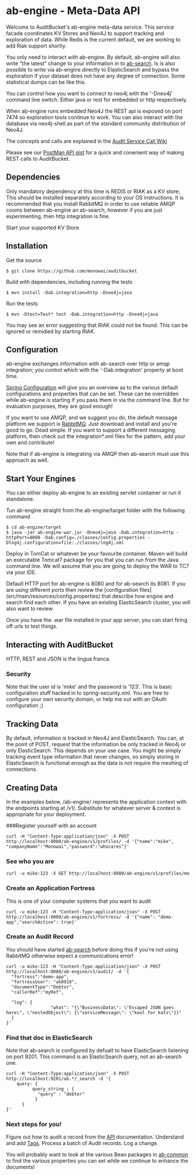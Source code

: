 ab-engine  - Meta-Data API
===========
Welcome to AuditBucket's ab-engine meta-data service. This service facade coordinates KV Stores and Neo4J to support tracking and exploration of data. While Redis is the current default, we are working to add Riak support shortly.

You only need to interact with ab-engine. By default, ab-engine will also write "the latest" change to your information in to [ab-search](../ab-search). Is is also possible to write via ab-engine directly to ElasticSearch and bypass the exploration if your dataset does not have any degree of connection. Some statistical dumps can be like this.

You can control how you want to connect to neo4j with the '-Dneo4j' command line switch. Either java or rest for embedded or http respectively.

When ab-engine runs embedded Neo4J the REST api is exposed on port 7474 so exploration tools continue to work. You can also interact with the database via neo4j-shell as part of the standard community distribution of Neo4J. 

The concepts and calls are explained in the [Audit Service Call Wiki](https://github.com/monowai/auditbucket/wiki/Audit-Service-Calls)

Please see our [PostMan API gist](https://gist.github.com/monowai/8077021)  for a quick and conenient way of making REST calls to AuditBucket.

## Dependencies
Only mandatory dependency at this time is REDIS or RIAK as a KV store; This should be installed separately according to your OS instructions. It is recommended that you install RabbitMQ in order to use reliable AMQP cooms between ab-engine an ab-search, however if you are just experimenting, then http integration is fine.

Start your supported KV Store

## Installation
Get the source
```
$ git clone https://github.com/monowai/auditbucket
```

Build with dependencies, including running the tests
```
$ mvn install -Dab.integration=http -Dneo4j=java
```

Run the tests
```
$ mvn -Dtest=Test* test -Dab.integration=http -Dneo4j=java
```

You may see an error suggesting that RIAK could not be found. This can be ignored or remidied by starting RIAK.

## Configuration
ab-engine exchanges information with ab-search over http or amqp integration; you control which with the '-Dab.integration' property at boot time.

[Spring Configuration](src/main/webapp/WEB-INF/spring) will give you an overview as to the various default configurations and properties that can be set. These can be overridden while ab-engine is starting if you pass them in via the command line. But for evaluation purposes, they are good enough!

If you want to use AMQP, and we suggest you do, the default message platform we support is [RabbitMQ](http://www.rabbitmq.com/). Just download and install and you're good to go. Dead simple. If you want to support a different messaging platform, then check out the integration*.xml files for the pattern, add your own and contribute!

Note that if ab-engine is integrating via AMQP then ab-search must use this approach as well.

## Start Your Engines
You can either deploy ab-engine to an existing servlet container or run it standalone.

Tun ab-engine straight from the ab-engine/target folder with the following command
```
$ cd ab-engine/target
$ java -jar ab-engine-war.jar -Dneo4j=java -Dab.integration=http -httpPort=8080 -Dab.config=./classes/config.properties -Dlog4j.configuration=file:./classes/log4j.xml
```

Deploy in TomCat or whatever be your favourite container. Maven will build an executable Tomcat7 package for you that you can run from the Java command line. We will assume that you are going to deploy the WAR to TC7 via your IDE.

Default HTTP port for ab-engine is 8080 and for ab-search its 8081. If you are using different ports then review the [configuration files] (src/main/resources/config.properties) that describe how engine and search find each other. If you have an existing ElasticSearch cluster, you will also want to review 

Once you have the .war file installed in your app server, you can start firing off urls to test things.

## Interacting with AuditBucket
HTTP, REST and JSON is the lingua franca.

### Security
Note that the user id is 'mike' and the password is '123'. This is basic configuration stuff hacked in to spring-security.xml. You are free to configure your own security domain, or help me out with an OAuth configuration ;)

## Tracking Data
By default, information is tracked in Neo4J and ElasticSearch. You can, at the point of POST, request that the information be only tracked in Neo4j or only ElasticSearch. This depends on your use case. You might be simply tracking event type information that never changes, so simply storing in ElasticSearch is functional enough as the data is not require the meshing of connections.

## Creating Data
In the examples below, /ab-engine/ represents the application context with the endpoints starting at /v1/. Substitute for whatever server & context is appropriate for your deployment.

###Register yourself with an account
```
curl -H "Content-Type:application/json" -X POST http://localhost:8080/ab-engine/v1/profiles/ -d '{"name":"mike", "companyName":"Monowai","password":"whocares"}'
```
### See who you are
```
curl -u mike:123 -X GET http://localhost:8080/ab-engine/v1/profiles/me
```
### Create an Application Fortress
This is one of your computer systems that you want to audit
```
curl -u mike:123 -H "Content-Type:application/json" -X POST http://localhost:8080/ab-engine/v1/fortress/ -d '{"name": "demo-app","searchActive": true}'
```
### Create an Audit Record
You should have started [ab-search](../ab-search) before doing this if you're not using RabbitMQ otherwise expect a communications error!
```
curl -u mike:123 -H "Content-Type:application/json" -X POST http://localhost:8080/ab-engine/v1/audit/ -d '{
  "fortress":"demo-app", 
  "fortressUser": "ak0919",
  "documentType":"Debtor",
  "callerRef":"myRef",

  "log": {  
           		 "what": "{\"BusinessData\": \"Escaped JSON goes here\", \"nestedObject\": {\"serviceMessage\": \"kool for kats\"}}"
  }
}'
```
### Find that doc in ElasticSearch
Note that ab-search is configured by defualt to have ElasticSearch listening on port 9201. This command is an ElasticSearch query, not an ab-search one.

```
curl -H "Content-Type:application/json" -X POST http://localhost:9201/ab.*/_search -d '{
    query: {
          query_string : {
            "query" : "debtor"
           }
      }
}'
````

### Next steps for you!
Figure out how to audit a record from the [API](https://github.com/monowai/auditbucket/wiki/Audit-Service-Calls) documentation. Understand and add [Tags](https://github.com/monowai/auditbucket/wiki/Tags). Process a batch of Audit records. Log a change.

You will probably want to look at the various Bean packages in [ab-common](../ab-common/src/main/java/com/auditbucket/audit/bean) to find the various properties you can set while we continue to enhance the documents!

